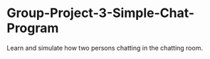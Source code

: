 # Group-Project-3-Simple-Chat-Program
Learn and simulate how two persons chatting in the chatting room. 
